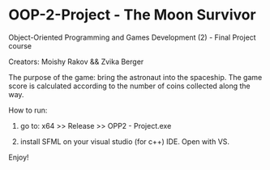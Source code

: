 # OOP-2-Project - The Moon Survivor

Object-Oriented Programming and Games Development  (2) - Final Project course

Creators: Moishy Rakov  && Zvika Berger

The purpose of the game: bring the astronaut into the spaceship.
The game score is calculated according to the number of coins collected along the way.

How to run:
1. go to: x64 >> Release >> OPP2 - Project.exe

2. install SFML on your visual studio (for c++) IDE.
   Open with VS.

Enjoy!



